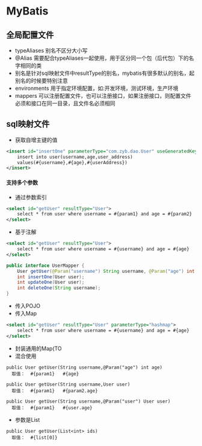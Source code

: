 # MyBatis

## 全局配置文件
  - typeAliases  别名不区分大小写
  - @Alias 需要配合typeAliases一起使用，用于区分同一个包（后代包）下的名字相同的类
  - 别名是针对sql映射文件中resultType的别名，mybatis有很多默认的别名，起别名的时候要特别注意
  - environments 用于指定环境配置，如:开发环境，测试环境，生产环境
  - mappers 可以注册配置文件，也可以注册接口，如果注册接口，则配置文件必须和接口在同一目录，且文件名必须相同
  
## sql映射文件
  - 获取自增主键的值
```xml
<insert id="insertOne" parameterType="com.zyb.dao.User" useGeneratedKeys="true" keyProperty="id">
    insert into user(username,age,user_address)
    values(#{username},#{age},#{userAddress})
</insert>
```
#### 支持多个参数
  - 通过参数索引
```xml
<select id="getUser" resultType="User">
    select * from user where username = #{param1} and age = #{param2}
</select>
```
  - 基于注解
```xml
<select id="getUser" resultType="User">
    select * from user where username = #{username} and age = #{age}
</select>
```
```java
public interface UserMapper {
    User getUser(@Param("username") String username, @Param("age") int age);
    int insertOne(User user);
    int updateOne(User user);
    int deleteOne(String username);
}
```
  - 传入POJO
  - 传入Map
```xml
<select id="getUser" resultType="User" parameterType="hashmap">
    select * from user where username = #{username} and age = #{age}
</select>
```
  - 封装通用的Map(TO
  - 混合使用
```
public User getUser(String username,@Param("age") int age)
  取值：  #{param1}   #{age}
  
public User getUser(String username,User user)
  取值：  #{param1}   #{param2.age}

public User getUser(String username,@Param("user") User user)
  取值：  #{param1}   #{user.age}
```
  - 参数是List
```
public User getUser(List<int> ids)
  取值：  #{list[0]}
```